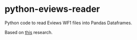 # python-eviews-reader

Python code to read Eviews WF1 files into Pandas Dataframes.

Based on [this](https://users.wfu.edu/cottrell/eviews_format/) research.

